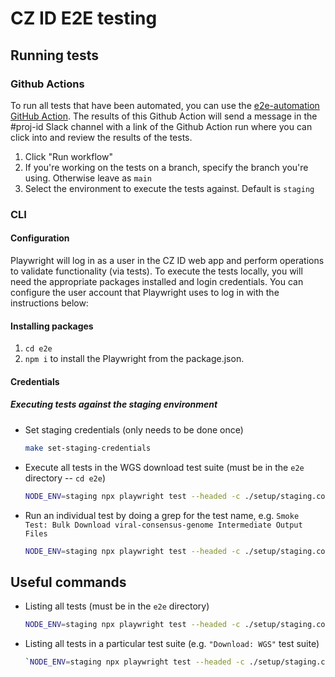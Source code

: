 # CZ ID E2E testing

## Running tests

### Github Actions

To run all tests that have been automated, you can use the [e2e-automation GitHub Action](https://github.com/chanzuckerberg/czid-web-private/actions/workflows/e2e-automation.yml). The results of this Github Action will send a message in the #proj-id Slack channel with a link of the Github Action run where you can click into and review the results of the tests.

1. Click "Run workflow"
2. If you're working on the tests on a branch, specify the branch you're using. Otherwise leave as `main`
3. Select the environment to execute the tests against. Default is `staging`

### CLI

#### Configuration

Playwright will log in as a user in the CZ ID web app and perform operations to validate functionality (via tests). To execute the tests locally, you will need the appropriate packages installed and login credentials. You can configure the user account that Playwright uses to log in with the instructions below:

#### Installing packages

1. `cd e2e`
2. `npm i` to install the Playwright from the package.json.

#### Credentials

##### Executing tests against the staging environment

* Set staging credentials (only needs to be done once)

    ```bash
    make set-staging-credentials
    ```

* Execute all tests in the WGS download test suite (must be in the `e2e` directory -- `cd e2e`)

    ```bash
    NODE_ENV=staging npx playwright test --headed -c ./setup/staging.config.ts tests/*/*.spec.ts -g "Download: WGS"`
    ```

* Run an individual test by doing a grep for the test name, e.g. `Smoke Test: Bulk Download viral-consensus-genome Intermediate Output Files`

    ```bash
    NODE_ENV=staging npx playwright test --headed -c ./setup/staging.config.ts tests/*/*.spec.ts -g "Smoke Test: Bulk Download viral-consensus-genome Intermediate Output Files"`
    ```

## Useful commands

* Listing all tests (must be in the `e2e` directory)

    ```bash
    NODE_ENV=staging npx playwright test --headed -c ./setup/staging.config.ts tests/*/*.spec.ts --list`
    ```

* Listing all tests in a particular test suite (e.g. `"Download: WGS"` test suite)

    ```bash
    `NODE_ENV=staging npx playwright test --headed -c ./setup/staging.config.ts tests/*/*.spec.ts -g "Download: WGS" --list`
    ```
